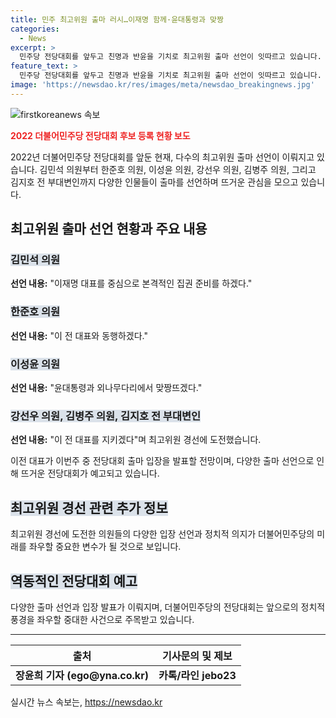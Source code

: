 ```yaml
---
title: 민주 최고위원 출마 러시…이재명 함께·윤대통령과 맞짱
categories:
  - News
excerpt: >
  민주당 전당대회를 앞두고 친명과 반윤을 기치로 최고위원 출마 선언이 잇따르고 있습니다. 김민석 의원 등 다수 후보가 이재명 대표를 중심으로 집권 준비를 강조하며 출사표를 냈고, 윤대통령과의 맞짱을 선언한 초선 이성윤 의원 등도 주목받고 있습니다. 이 전 대표는 연임 수순에 돌입하며 출마 입장 발표가 예상됩니다. #민주 #전당대회 #출마
feature_text: >
  민주당 전당대회를 앞두고 친명과 반윤을 기치로 최고위원 출마 선언이 잇따르고 있습니다. 김민석 의원 등 다수 후보가 이재명 대표를 중심으로 집권 준비를 강조하며 출사표를 냈고, 윤대통령과의 맞짱을 선언한 초선 이성윤 의원 등도 주목받고 있습니다. 이 전 대표는 연임 수순에 돌입하며 출마 입장 발표가 예상됩니다. #민주 #전당대회 #출마
image: 'https://newsdao.kr/res/images/meta/newsdao_breakingnews.jpg'
---
```


<p><img src="https://newsdao.kr/res/images/meta/newsdao_breakingnews.jpg" alt="firstkoreanews 속보" /></p>

<p><b><span style="color: #ee2323;">2022 더불어민주당 전당대회 후보 등록 현황 보도</span></b></p>

<p data-ke-size="size16">2022년 더불어민주당 전당대회를 앞둔 현재, 다수의 최고위원 출마 선언이 이뤄지고 있습니다. 김민석 의원부터 한준호 의원, 이성윤 의원, 강선우 의원, 김병주 의원, 그리고 김지호 전 부대변인까지 다양한 인물들이 출마를 선언하며 뜨거운 관심을 모으고 있습니다.</p>

<h2 data-ke-size="size26">최고위원 출마 선언 현황과 주요 내용</h2>

<h3><b><span style="background-color: #21538527;">김민석 의원</span></b></h3>

<p data-ke-size="size16"><b>선언 내용:</b> "이재명 대표를 중심으로 본격적인 집권 준비를 하겠다."</p>

<h3><b><span style="background-color: #21538527;">한준호 의원</span></b></h3>

<p data-ke-size="size16"><b>선언 내용:</b> "이 전 대표와 동행하겠다."</p>

<h3><b><span style="background-color: #21538527;">이성윤 의원</span></b></h3>

<p data-ke-size="size16"><b>선언 내용:</b> "윤대통령과 외나무다리에서 맞짱뜨겠다."</p>

<h3><b><span style="background-color: #21538527;">강선우 의원, 김병주 의원, 김지호 전 부대변인</span></b></h3>

<p data-ke-size="size16"><b>선언 내용:</b> "이 전 대표를 지키겠다"며 최고위원 경선에 도전했습니다.</p>

<p data-ke-size="size16">이전 대표가 이번주 중 전당대회 출마 입장을 발표할 전망이며, 다양한 출마 선언으로 인해 뜨거운 전당대회가 예고되고 있습니다.</p>

<h2><b><span style="background-color: #21538527;">최고위원 경선 관련 추가 정보</span></b></h2>

<p data-ke-size="size16">최고위원 경선에 도전한 의원들의 다양한 입장 선언과 정치적 의지가 더불어민주당의 미래를 좌우할 중요한 변수가 될 것으로 보입니다.</p>

<h2><b><span style="background-color: #21538527;">역동적인 전당대회 예고</span></b></h2>

<p data-ke-size="size16">다양한 출마 선언과 입장 발표가 이뤄지며, 더불어민주당의 전당대회는 앞으로의 정치적 풍경을 좌우할 중대한 사건으로 주목받고 있습니다.</p>

<hr>

<table>
<thead>
<tr>
<th><b>출처</b></th>
<th><b>기사문의 및 제보</b></th>
</tr>
</thead>
<tbody>
<tr>
<td style="text-align: center; height: 17px;"><b>장윤희 기자 (ego@yna.co.kr)</b></td>
<td style="text-align: center; height: 17px;"><b>카톡/라인 jebo23</b></td>
</tr>
</tbody>
</table>
실시간 뉴스 속보는, <a href="https://newsdao.kr" rel="dofollow">https://newsdao.kr</a>


